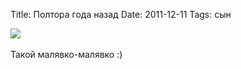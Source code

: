 Title: Полтора года назад
Date: 2011-12-11
Tags: сын

<div class="text"><img src="http://dl.dropbox.com/u/140528/site/tima.jpg" /><br /><br />
Такой малявко-малявко :)</div>